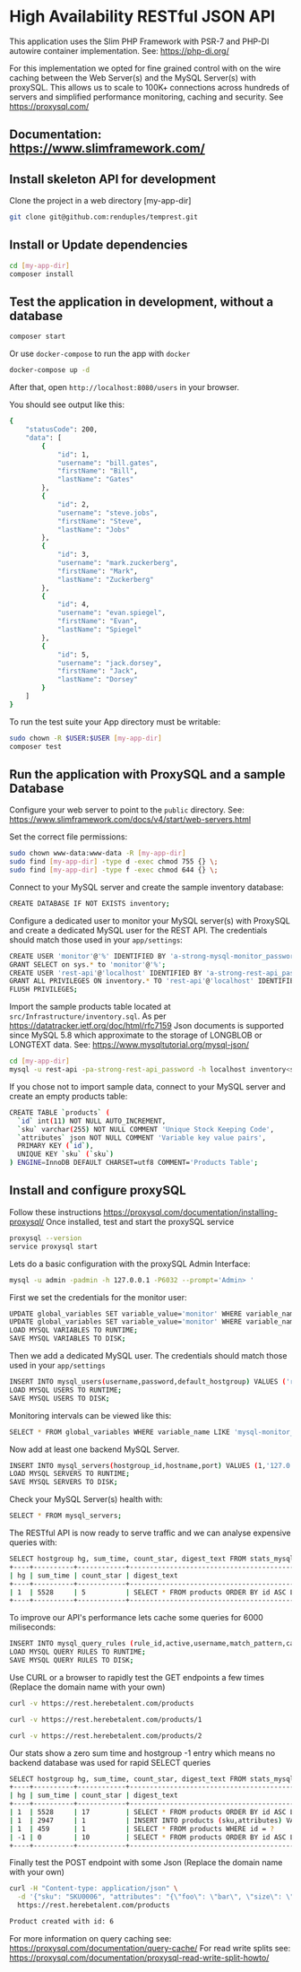 # High Availability RESTful JSON API
This application uses the Slim PHP Framework with PSR-7 and PHP-DI autowire container implementation. 
See: https://php-di.org/

For this implementation we opted for fine grained control with on the wire caching between the Web Server(s) and the MySQL Server(s) with proxySQL. This allows us to scale to 100K+ connections across hundreds of servers and simplified performance monitoring, caching and security. See https://proxysql.com/

## Documentation: https://www.slimframework.com/

## Install skeleton API for development
Clone the project in a web directory [my-app-dir]
```bash
git clone git@github.com:renduples/temprest.git
```

## Install or Update dependencies
```bash
cd [my-app-dir]
composer install
```

## Test the application in development, without a database
```bash
composer start
```

Or use `docker-compose` to run the app with `docker`
```bash
docker-compose up -d
```
After that, open `http://localhost:8080/users` in your browser.

You should see output like this:
```bash
{
    "statusCode": 200,
    "data": [
        {
            "id": 1,
            "username": "bill.gates",
            "firstName": "Bill",
            "lastName": "Gates"
        },
        {
            "id": 2,
            "username": "steve.jobs",
            "firstName": "Steve",
            "lastName": "Jobs"
        },
        {
            "id": 3,
            "username": "mark.zuckerberg",
            "firstName": "Mark",
            "lastName": "Zuckerberg"
        },
        {
            "id": 4,
            "username": "evan.spiegel",
            "firstName": "Evan",
            "lastName": "Spiegel"
        },
        {
            "id": 5,
            "username": "jack.dorsey",
            "firstName": "Jack",
            "lastName": "Dorsey"
        }
    ]
}
```

To run the test suite your App directory must be writable:
```bash
sudo chown -R $USER:$USER [my-app-dir]
composer test
```

## Run the application with ProxySQL and a sample Database
Configure your web server to point to the `public` directory.
See: https://www.slimframework.com/docs/v4/start/web-servers.html

Set the correct file permissions:
```bash
sudo chown www-data:www-data -R [my-app-dir]
sudo find [my-app-dir] -type d -exec chmod 755 {} \;
sudo find [my-app-dir] -type f -exec chmod 644 {} \;
```

Connect to your MySQL server and create the sample inventory database:
```bash
CREATE DATABASE IF NOT EXISTS inventory;
```

Configure a dedicated user to monitor your MySQL server(s) with ProxySQL
and create a dedicated MySQL user for the REST API.
The credentials should match those used in your `app/settings`:
```bash
CREATE USER 'monitor'@'%' IDENTIFIED BY 'a-strong-mysql-monitor_password';
GRANT SELECT on sys.* to 'monitor'@'%';
CREATE USER 'rest-api'@'localhost' IDENTIFIED BY 'a-strong-rest-api_password';
GRANT ALL PRIVILEGES ON inventory.* TO 'rest-api'@'localhost' IDENTIFIED BY 'a-strong-rest-api_password';
FLUSH PRIVILEGES;
```

Import the sample products table located at `src/Infrastructure/inventory.sql`.
As per https://datatracker.ietf.org/doc/html/rfc7159 Json documents is supported since MySQL 5.8 which approximate to the storage of LONGBLOB or LONGTEXT data. See: https://www.mysqltutorial.org/mysql-json/
```bash
cd [my-app-dir]
mysql -u rest-api -pa-strong-rest-api_password -h localhost inventory<src/Infrastructure/inventory.sql
```
If you chose not to import sample data, connect to your MySQL server and create an empty products table:
```bash
CREATE TABLE `products` (
  `id` int(11) NOT NULL AUTO_INCREMENT,
  `sku` varchar(255) NOT NULL COMMENT 'Unique Stock Keeping Code',
  `attributes` json NOT NULL COMMENT 'Variable key value pairs',
  PRIMARY KEY (`id`),
  UNIQUE KEY `sku` (`sku`)
) ENGINE=InnoDB DEFAULT CHARSET=utf8 COMMENT='Products Table';
```

## Install and configure proxySQL
Follow these instructions https://proxysql.com/documentation/installing-proxysql/
Once installed, test and start the proxySQL service
```bash
proxysql --version
service proxysql start
```

Lets do a basic configuration with the proxySQL Admin Interface:
```bash
mysql -u admin -padmin -h 127.0.0.1 -P6032 --prompt='Admin> '
```

First we set the credentials for the monitor user:
```bash
UPDATE global_variables SET variable_value='monitor' WHERE variable_name='mysql-monitor_username';
UPDATE global_variables SET variable_value='monitor' WHERE variable_name='a-strong-mysql-monitor_password';
LOAD MYSQL VARIABLES TO RUNTIME;
SAVE MYSQL VARIABLES TO DISK;
```

Then we add a dedicated MySQL user. The credentials should match those used in your `app/settings`
```bash
INSERT INTO mysql_users(username,password,default_hostgroup) VALUES ('rest-api','a-strong-rest-api_password',1);
LOAD MYSQL USERS TO RUNTIME;
SAVE MYSQL USERS TO DISK;
```

Monitoring intervals can be viewed like this:
```bash
SELECT * FROM global_variables WHERE variable_name LIKE 'mysql-monitor_%';
```

Now add at least one backend MySQL Server.
```bash
INSERT INTO mysql_servers(hostgroup_id,hostname,port) VALUES (1,'127.0.0.1',3306);
LOAD MYSQL SERVERS TO RUNTIME;
SAVE MYSQL SERVERS TO DISK;
```

Check your MySQL Server(s) health with:
```bash
SELECT * FROM mysql_servers;
```

The RESTful API is now ready to serve traffic and we can analyse expensive queries with:
```bash
SELECT hostgroup hg, sum_time, count_star, digest_text FROM stats_mysql_query_digest ORDER BY sum_time DESC;
+----+----------+------------+------------------------------------------------+
| hg | sum_time | count_star | digest_text                                    |
+----+----------+------------+------------------------------------------------+
| 1  | 5528     | 5          | SELECT * FROM products ORDER BY id ASC LIMIT ? |
+----+----------+------------+------------------------------------------------+
```

To improve our API's performance lets cache some queries for 6000 miliseconds:
```bash
INSERT INTO mysql_query_rules (rule_id,active,username,match_pattern,cache_ttl,apply) VALUES (10,1,'rest-api','^SELECT',6000,1);
LOAD MYSQL QUERY RULES TO RUNTIME;
SAVE MYSQL QUERY RULES TO DISK;
```

Use CURL or a browser to rapidly test the GET endpoints a few times (Replace the domain name with your own)
```bash
curl -v https://rest.herebetalent.com/products

curl -v https://rest.herebetalent.com/products/1

curl -v https://rest.herebetalent.com/products/2
```

Our stats show a zero sum time and hostgroup -1 entry which means no backend database was used for rapid SELECT queries
```bash
SELECT hostgroup hg, sum_time, count_star, digest_text FROM stats_mysql_query_digest ORDER BY sum_time DESC;
+----+----------+------------+-----------------------------------------------------+
| hg | sum_time | count_star | digest_text                                         |
+----+----------+------------+-----------------------------------------------------+
| 1  | 5528     | 17         | SELECT * FROM products ORDER BY id ASC LIMIT ?      |
| 1  | 2947     | 1          | INSERT INTO products (sku,attributes) VALUES (?, ?) |
| 1  | 459      | 1          | SELECT * FROM products WHERE id = ?                 |
| -1 | 0        | 10         | SELECT * FROM products ORDER BY id ASC LIMIT ?      | < --- Cached Queries
+----+----------+------------+-----------------------------------------------------+
```

Finally test the POST endpoint with some Json (Replace the domain name with your own)
```bash
curl -H "Content-type: application/json" \
  -d '{"sku": "SKU0006", "attributes": "{\"foo\": \"bar\", \"size\": \"xxx-large\", \"grams\": \"500\"}"}' \
  https://rest.herebetalent.com/products 

Product created with id: 6
```

For more information on query caching see: https://proxysql.com/documentation/query-cache/
For read write splits see: https://proxysql.com/documentation/proxysql-read-write-split-howto/
